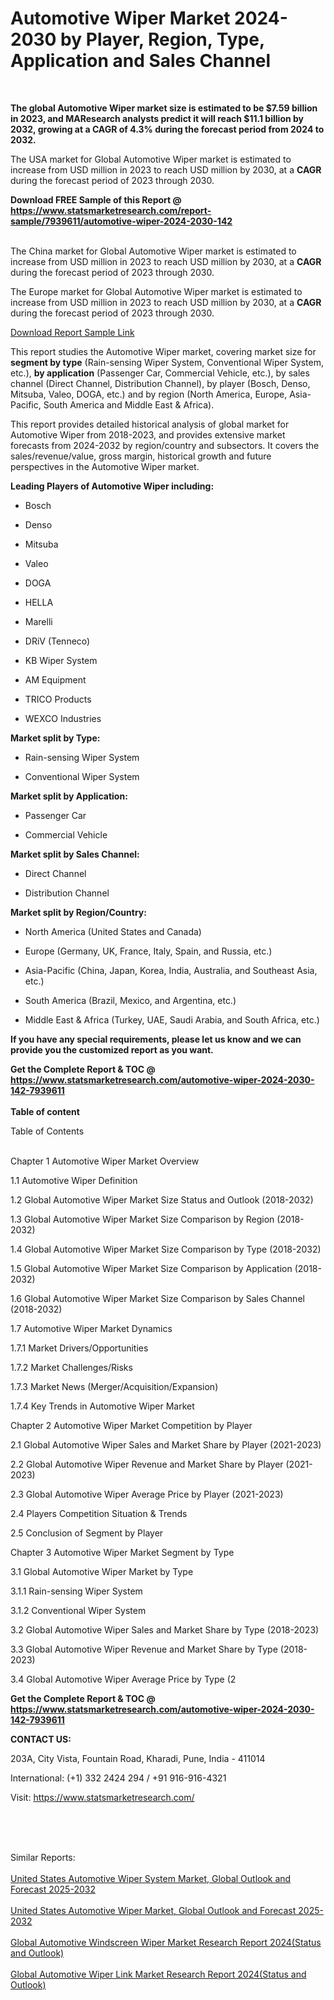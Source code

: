 <h1>Automotive Wiper Market 2024-2030 by Player, Region, Type, Application and Sales Channel</h1><br/><p><strong>The global Automotive Wiper market size is estimated to be $7.59 billion in 2023, and MAResearch analysts predict it will reach $11.1 billion by 2032, growing at a <strong>CAGR</strong> of 4.3% during the forecast period from 2024 to 2032.</strong></p><p>
 
 </p><p>The USA market for Global Automotive Wiper market is estimated to increase from USD million in 2023 to reach USD million by 2030, at a <strong>CAGR</strong> during the forecast period of 2023 through 2030.</p><div><b>Download FREE Sample of this Report @ <a href="https://www.statsmarketresearch.com/download-free-sample/7939611/automotive-wiper-2024-2030-142">https://www.statsmarketresearch.com/report-sample/7939611/automotive-wiper-2024-2030-142</a></b></div><br><p>
 
 </p><p>The China market for Global Automotive Wiper market is estimated to increase from USD million in 2023 to reach USD million by 2030, at a <strong>CAGR</strong> during the forecast period of 2023 through 2030.</p><p>
 
 </p><p>The Europe market for Global Automotive Wiper market is estimated to increase from USD million in 2023 to reach USD million by 2030, at a <strong>CAGR</strong> during the forecast period of 2023 through 2030.</p><p><a href="https://www.statsmarketresearch.com/download-free-sample/7939611/automotive-wiper-2024-2030-142">Download Report Sample Link</a></p><p>
 
 </p><p>This report studies the Automotive Wiper market, covering market size for <strong>segment by type</strong> (Rain-sensing Wiper System, Conventional Wiper System, etc.), <strong>by application</strong> (Passenger Car, Commercial Vehicle, etc.), by sales channel (Direct Channel, Distribution Channel), by player (Bosch, Denso, Mitsuba, Valeo, DOGA, etc.) and by region (North America, Europe, Asia-Pacific, South America and Middle East & Africa).</p><p>
 
 This report provides detailed historical analysis of global market for Automotive Wiper from 2018-2023, and provides extensive market forecasts from 2024-2032 by region/country and subsectors. It covers the sales/revenue/value, gross margin, historical growth and future perspectives in the Automotive Wiper market.</p><p>
 
 <strong>Leading Players of Automotive Wiper including:</strong></p><p>
 
 </p><ul><p></p><li>Bosch</li><p></p><li>Denso</li><p></p><li>Mitsuba</li><p></p><li>Valeo</li><p></p><li>DOGA</li><p></p><li>HELLA</li><p></p><li>Marelli</li><p></p><li>DRiV (Tenneco)</li><p></p><li>KB Wiper System</li><p></p><li>AM Equipment</li><p></p><li>TRICO Products</li><p></p><li>WEXCO Industries</li><p></p></ul><p>
 
 </p><p><strong>Market split by Type:</strong></p><p>
 
 </p><ul><p></p><li>Rain-sensing Wiper System</li><p></p><li>Conventional Wiper System</li><p></p></ul><p>
 
 </p><p><strong>Market split <strong>by Application</strong>:</strong></p><p>
 
 </p><ul><p></p><li>Passenger Car</li><p></p><li>Commercial Vehicle</li><p></p></ul><p>
 
 </p><p><strong>Market split by Sales Channel:</strong></p><p>
 
 </p><ul><p></p><li>Direct Channel</li><p></p><li>Distribution Channel</li><p></p></ul><p>
 
 </p><p><strong>Market split by Region/Country:</strong></p><p>
 
 </p><ul><p></p><li>North America (United States and Canada)</li><p></p><li>Europe (Germany, UK, France, Italy, Spain, and Russia, etc.)</li><p></p><li>Asia-Pacific (China, Japan, Korea, India, Australia, and Southeast Asia, etc.)</li><p></p><li>South America (Brazil, Mexico, and Argentina, etc.)</li><p></p><li>Middle East & Africa (Turkey, UAE, Saudi Arabia, and South Africa, etc.)</li><p></p></ul><p>
 
 </p><p><strong>If you have any special requirements, please let us know and we can provide you the customized report as you want.</strong></p><div><b>Get the Complete Report & TOC @ <a href="https://www.statsmarketresearch.com/automotive-wiper-2024-2030-142-7939611">https://www.statsmarketresearch.com/automotive-wiper-2024-2030-142-7939611</a></b></div><br><b>Table of content</b><p>Table of Contents<br />
 
 <br />
 
 Chapter 1 Automotive Wiper Market Overview<br />
 
  1.1 Automotive Wiper Definition<br />
 
  1.2 Global Automotive Wiper Market Size Status and Outlook (2018-2032)<br />
 
  1.3 Global Automotive Wiper Market Size Comparison by Region (2018-2032)<br />
 
  1.4 Global Automotive Wiper Market Size Comparison by Type (2018-2032)<br />
 
  1.5 Global Automotive Wiper Market Size Comparison by Application (2018-2032)<br />
 
  1.6 Global Automotive Wiper Market Size Comparison by Sales Channel (2018-2032)<br />
 
  1.7 Automotive Wiper Market Dynamics<br />
 
  1.7.1 Market Drivers/Opportunities<br />
 
  1.7.2 Market Challenges/Risks<br />
 
  1.7.3 Market News (Merger/Acquisition/Expansion)<br />
 
  1.7.4 Key Trends in Automotive Wiper Market<br />
 
 Chapter 2 Automotive Wiper Market Competition by Player<br />
 
  2.1 Global Automotive Wiper Sales and Market Share by Player (2021-2023)<br />
 
  2.2 Global Automotive Wiper Revenue and Market Share by Player (2021-2023)<br />
 
  2.3 Global Automotive Wiper Average Price by Player (2021-2023)<br />
 
  2.4 Players Competition Situation & Trends<br />
 
  2.5 Conclusion of Segment by Player<br />
 
 Chapter 3 Automotive Wiper Market Segment by Type<br />
 
  3.1 Global Automotive Wiper Market by Type<br />
 
  3.1.1 Rain-sensing Wiper System<br />
 
  3.1.2 Conventional Wiper System<br />
 
  3.2 Global Automotive Wiper Sales and Market Share by Type (2018-2023)<br />
 
  3.3 Global Automotive Wiper Revenue and Market Share by Type (2018-2023)<br />
 
  3.4 Global Automotive Wiper Average Price by Type (2<br><div><b>Get the Complete Report & TOC @ <a href="https://www.statsmarketresearch.com/automotive-wiper-2024-2030-142-7939611">https://www.statsmarketresearch.com/automotive-wiper-2024-2030-142-7939611</a></b></div></p>
 
 <b>CONTACT US:</b><br>
 
 203A, City Vista, Fountain Road, Kharadi, Pune, India - 411014 <br>
 
 International: (+1) 332 2424 294 / +91 916-916-4321<br>
 
 Visit: <a href="https://www.statsmarketresearch.com/">https://www.statsmarketresearch.com/</a>
 
 <br>
 
 <br><br>Similar Reports: <br><br><a href="https://www.statsmarketresearch.com/global-united-states-automotive-wiper-system-forecast-2025-2032-954-8030835">United States Automotive Wiper System Market, Global Outlook and Forecast 2025-2032</a><br><br><a href="https://www.statsmarketresearch.com/global-united-states-automotive-wiper-forecast-2025-2032-581-8030833">United States Automotive Wiper Market, Global Outlook and Forecast 2025-2032</a><br><br><a href="https://www.statsmarketresearch.com/global-automotive-windscreen-wiper-2024-621-8013872">Global Automotive Windscreen Wiper Market Research Report 2024(Status and Outlook)</a><br><br><a href="https://www.statsmarketresearch.com/global-automotive-wiper-link-2024-328-7997010">Global Automotive Wiper Link Market Research Report 2024(Status and Outlook)</a><br><br>